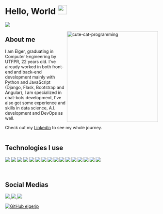 <h1>Hello, World <img src="https://raw.githubusercontent.com/MartinHeinz/MartinHeinz/master/wave.gif" width="30px"></h1> 

![](https://komarev.com/ghpvc/?username=elgerjp&color=0c0c0c)

<img src="https://media1.giphy.com/media/f6hnhHkks8bk4jwjh3/giphy.gif" min-width="400px" max-width="300px" width="300px" align="right" alt="cute-cat-programming" height="300px">
<h2>About me</h2>
<p align="left"> 
  I am Elger, graduating in Computer Engineering by UTFPR, 22 years old. I've already worked in both front-end and back-end development mainly with Python and JavaScript           (Django, Flask, Bootstrap and Angular), I am specialized in chat-bots development, I've also got some experience and skills in data science, A.I. development and DevOps as well.

  Check out my <a href="https://www.linkedin.com/in/elgerjp/" alt="Linkedin">LinkedIn</a> to see my whole journey.
  <br>
  <br>
</p>
<h2>Technologies I use</h2>
<p>
  <img src="https://img.shields.io/badge/Python-3776AB?style=for-the-badge&logo=python&logoColor=white"/>
  <img src="https://img.shields.io/badge/HTML5-E34F26?style=for-the-badge&logo=html5&logoColor=white"/>
  <img src="https://img.shields.io/badge/C-00599C?style=for-the-badge&logo=c&logoColor=white"/>
  <img src="https://img.shields.io/badge/JavaScript-323330?style=for-the-badge&logo=javascript&logoColor=F7DF1E"/>
  <img src="https://img.shields.io/badge/Pandas-2C2D72?style=for-the-badge&logo=pandas&logoColor=white"/>
  <img src="https://img.shields.io/badge/Linux-FCC624?style=for-the-badge&logo=linux&logoColor=black"/>
  <img src="https://img.shields.io/badge/SQLite-07405E?style=for-the-badge&logo=sqlite&logoColor=white"/>
  <img src="https://img.shields.io/badge/Django-092E20?style=for-the-badge&logo=django&logoColor=white"/>
  <img src="https://img.shields.io/badge/Git-F05032?style=for-the-badge&logo=git&logoColor=white"/>
  <img src="https://img.shields.io/badge/Flask-000000?style=for-the-badge&logo=flask&logoColor=white"/>
  <img src="https://img.shields.io/badge/Bootstrap-563D7C?style=for-the-badge&logo=bootstrap&logoColor=white"/>
  <img src="https://img.shields.io/badge/Elastic_Search-005571?style=for-the-badge&logo=elasticsearch&logoColor=white"/>
  <img src="https://img.shields.io/badge/MongoDB-4EA94B?style=for-the-badge&logo=mongodb&logoColor=white" />
  <img src="https://img.shields.io/badge/TensorFlow-FF6F00?style=for-the-badge&logo=TensorFlow&logoColor=white"/>
  <img src="https://img.shields.io/badge/Docker-2CA5E0?style=for-the-badge&logo=docker&logoColor=white"/>
  <img src="https://img.shields.io/badge/kubernetes-326ce5.svg?&style=for-the-badge&logo=kubernetes&logoColor=white"/>
  
</p>
 
</p>

<br>
<h2>Social Medias</h2>

<p align="left">
  <a href="https://www.facebook.com/joaopedro.elger/" alt="Facebook">
    <img src="https://img.shields.io/badge/Facebook-1877F2?style=for-the-badge&logo=facebook&logoColor=white"/>
  </a>

  <a href="https://www.linkedin.com/in/elgerjp/" alt="Linkedin">
    <img src="https://img.shields.io/badge/LinkedIn-0077B5?style=for-the-badge&logo=linkedin&logoColor=white" />
  </a>  
 
  <a href="https://stackoverflow.com/users/16744221/elger" alt="Stack Overflow">
    <img src="https://img.shields.io/badge/Stack_Overflow-FE7A16?style=for-the-badge&logo=stack-overflow&logoColor=white"/>
  </a>
  
  [![GitHub elgerjp]( https://img.shields.io/github/followers/elgerjp?label=follow&style=social)](https://github.com/ElgerJP)
</p> 
 
 






